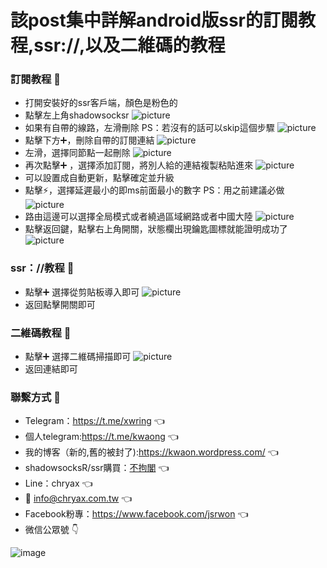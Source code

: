 # 該post集中詳解android版ssr的訂閱教程,ssr://,以及二維碼的教程

### 訂閱教程 🔔
- 打開安裝好的ssr客戶端，顏色是粉色的
- 點擊左上角shadowsocksr
![picture](https://github.com/hkjswong/android-ssr-tutorial/blob/master/%E6%89%93%E9%96%8Bssr.png )
- 如果有自帶的線路，左滑刪除 PS：若沒有的話可以skip這個步驟
![picture](https://github.com/hkjswong/android-ssr-tutorial/blob/master/%E5%B7%A6%E6%BB%91%E5%88%AA%E9%99%A4.png )
- 點擊下方➕，刪除自帶的訂閱連結
![picture](https://github.com/hkjswong/android-ssr-tutorial/blob/master/%E5%B7%A6%E6%BB%91%E5%88%AA%E9%99%A4%E8%87%AA%E5%B8%B6%E7%9A%84%E8%A8%82%E9%96%B1.png )
- 左滑，選擇同節點一起刪除
![picture](https://github.com/hkjswong/android-ssr-tutorial/blob/master/%E8%88%87%E7%AF%80%E9%BB%9E%E4%B8%80%E8%B5%B7%E5%88%AA%E9%99%A4.png )
- 再次點擊➕ ，選擇添加訂閱，將別人給的連結複製粘貼進來
![picture](https://github.com/hkjswong/android-ssr-tutorial/blob/master/%E6%B7%BB%E5%8A%A0%E8%A8%82%E9%96%B1%E5%9C%B0%E5%9D%80%EF%BC%8C%E5%8B%BE%E9%81%B8%E8%87%AA%E5%8B%95%E6%9B%B4%E6%96%B0.png )
- 可以設置成自動更新，點擊確定並升級
- 點擊⚡️，選擇延遲最小的即ms前面最小的數字 PS：用之前建議必做
![picture](https://github.com/hkjswong/android-ssr-tutorial/blob/master/%E9%BB%9E%E6%93%8A%E5%BB%B6%E9%81%B2%E6%B8%AC%E8%A9%A6.png )
- 路由這邊可以選擇全局模式或者繞過區域網路或者中國大陸
![picture](https://github.com/hkjswong/android-ssr-tutorial/blob/master/%E5%85%A8%E5%B1%80%E6%A8%A1%E5%BC%8F.png )
- 點擊返回鍵，點擊右上角開關，狀態欄出現鑰匙圖標就能證明成功了
![picture](https://github.com/hkjswong/android-ssr-tutorial/blob/master/%E9%BB%9E%E6%93%8A%E9%96%8B%E9%97%9C%E5%8D%B3%E5%8F%AF.png )

### ssr：//教程 🔔
- 點擊➕ 選擇從剪貼板導入即可
![picture](https://github.com/hkjswong/android-ssr-tutorial/blob/master/%E5%BE%9E%E5%89%AA%E8%B2%BC%E6%9D%BF%E5%B0%8E%E5%85%A5%E5%8D%B3%E5%8F%AF.png )
- 返回點擊開關即可

### 二維碼教程 🔔
- 點擊➕ 選擇二維碼掃描即可
![picture](https://github.com/hkjswong/android-ssr-tutorial/blob/master/screenshot_20200226_080330.png )
- 返回連結即可

### 聯繫方式 :bell:

- Telegram：https://t.me/xwring :point_left:
- 個人telegram:https://t.me/kwaong 👈
- 我的博客（新的,舊的被封了):https://kwaon.wordpress.com/ 👈
- shadowsocksR/ssr購買：[不拘閣](https://affman.top) :point_left:
- Line：chryax :point_left:
- :email: info@chryax.com.tw :point_left:
- Facebook粉專：https://www.facebook.com/jsrwon :point_left:
- 微信公眾號 :point_down:

![image](https://github.com/hkjswong/shadowsocksR-setup/blob/master/%E5%BE%AE%E4%BF%A1%E5%85%AC%E7%9C%BE%E8%99%9F.jpg)
